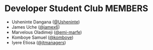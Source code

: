 # Developer Student Club MEMBERS

* Usheninte Dangana ([@Usheninte](https://github.com/Usheninte))  
* James Uche ([@jamex6](https://github.com/jamex6))  
* Marvelous Oladimeji  ([@emi-marfe](https://github.com/emi-marfe))   
* Komboye Samuel ([@komboye](https://github.com/komboye))    
* Iyere Etiosa ([@jtmanagers](https://github.com/jtmanagers))  

